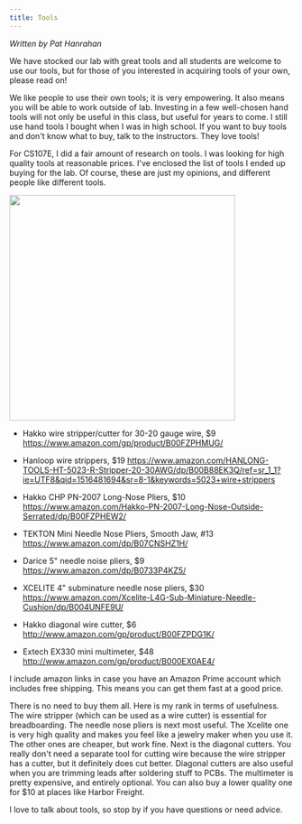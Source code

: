 ```yaml
---
title: Tools
---
```


_Written by Pat Hanrahan_

We have stocked our lab with great tools and all students are welcome to use our tools, but for those of you interested in acquiring tools of your own, please read on! 

We like people to use their own tools; it is very empowering. It also means you will be able to work outside of lab. Investing in a few well-chosen hand tools will not only be useful in this
class, but useful for years to come. I still use hand tools I bought
when I was in high school.  If you want to buy tools and don't know what to buy, talk to the instructors. They love tools!  

For CS107E, I did a fair amount of research on
tools. I was looking for high quality tools at reasonable prices.
I've enclosed the list of tools I ended up buying for the lab. Of
course, these are just my opinions, and different people like
different tools. 

<span class="pull-right"><img src="../images/tools.jpg" width="400"></span>
<!--
- Hakko wire stripper/cutter for 30-20 gauge wire
  - ($9 at [Amazon](https://www.amazon.com/gp/product/B00FZPHMUG/))
- Xcelite 4" subminature needle nose pliers 
  - ($17 at
[Amazon](https://www.amazon.com/Weller-L4GN-Xcelite-Sub-Miniature-Cushion/dp/B074NKY1BH/)) 
- OR Darice 5" needle noise pliers 
  - ($10 at
[Amazon](https://www.amazon.com/dp/B0733P4KZ5/))
- Hakko diagonal wire cutter 
  - ($6 at [Amazon](http://www.amazon.com/gp/product/B00FZPDG1K/))
- Extech EX330 mini multimeter 
  - ($48 at [Amazon](http://www.amazon.com/gp/product/B000EX0AE4/))
-->

* Hakko wire stripper/cutter for 30-20 gauge wire, $9
https://www.amazon.com/gp/product/B00FZPHMUG/
* Hanloop wire strippers, $19
https://www.amazon.com/HANLONG-TOOLS-HT-5023-R-Stripper-20-30AWG/dp/B00B88EK3Q/ref=sr_1_1?ie=UTF8&qid=1516481694&sr=8-1&keywords=5023+wire+strippers

* Hakko CHP PN-2007 Long-Nose Pliers, $10
https://www.amazon.com/Hakko-PN-2007-Long-Nose-Outside-Serrated/dp/B00FZPHEW2/
* TEKTON Mini Needle Nose Pliers, Smooth Jaw, #13
https://www.amazon.com/dp/B07CNSHZ1H/
* Darice 5" needle noise pliers, $9
https://www.amazon.com/dp/B0733P4KZ5/
* XCELITE 4" subminature needle nose pliers, $30
https://www.amazon.com/Xcelite-L4G-Sub-Miniature-Needle-Cushion/dp/B004UNFE9U/

* Hakko diagonal wire cutter, $6
http://www.amazon.com/gp/product/B00FZPDG1K/

* Extech EX330 mini multimeter, $48
http://www.amazon.com/gp/product/B000EX0AE4/


I include amazon links in case you have an Amazon Prime account which includes free shipping. This means you can get them fast at a good price. 

There is no need to buy them all. Here is my rank in terms of usefulness.
The wire stripper (which can be used as a wire cutter)
is essential for breadboarding.
The needle nose pliers is next most useful. 
The Xcelite one is very high quality and makes you feel
like a jewelry maker when you use it. The other ones are cheaper,
but work fine. Next is the diagonal cutters. You really don't
need a separate tool for cutting wire because the wire stripper has
a cutter, but it definitely does cut better. Diagonal cutters are
also useful when you are trimming leads after soldering stuff to
PCBs. The multimeter is pretty expensive, and entirely optional.
You can also buy a lower quality one for $10 at places like Harbor
Freight.

I love to talk about tools, so stop by if you
have questions or need advice.

